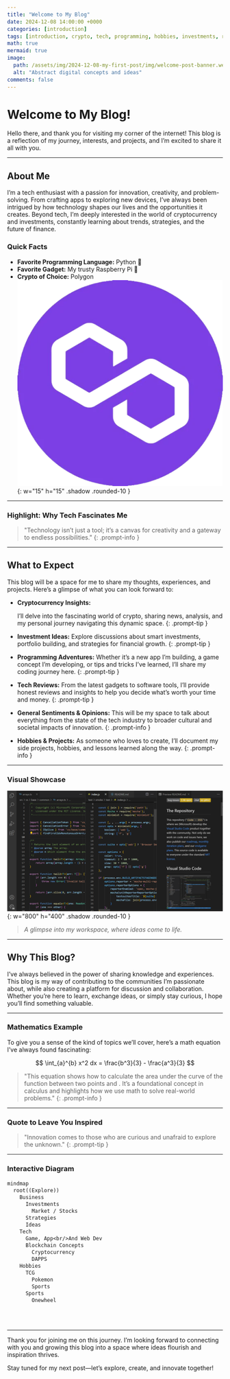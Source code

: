 ```yaml
---
title: "Welcome to My Blog"
date: 2024-12-08 14:00:00 +0000
categories: [introduction]
tags: [introduction, crypto, tech, programming, hobbies, investments, reviews]
math: true
mermaid: true
image:
  path: /assets/img/2024-12-08-my-first-post/img/welcome-post-banner.webp
  alt: "Abstract digital concepts and ideas"
comments: false
---
```


# Welcome to My Blog!

Hello there, and thank you for visiting my corner of the internet! This blog is a reflection of my journey, interests, and projects, and I’m excited to share it all with you.

---

## About Me

I’m a tech enthusiast with a passion for innovation, creativity, and problem-solving. From crafting apps to exploring new devices, I’ve always been intrigued by how technology shapes our lives and the opportunities it creates. Beyond tech, I’m deeply interested in the world of cryptocurrency and investments, constantly learning about trends, strategies, and the future of finance.

### Quick Facts

- **Favorite Programming Language:** Python 🐍
- **Favorite Gadget:** My trusty Raspberry Pi 🥧
- **Crypto of Choice:** Polygon ![polygon](/assets/img/2024-12-08-my-first-post/img/polygon.webp){: w="15" h="15" .shadow .rounded-10 }

---

### **Highlight: Why Tech Fascinates Me**

> "Technology isn’t just a tool; it’s a canvas for creativity and a gateway to endless possibilities."
{: .prompt-info }
---

## What to Expect

This blog will be a space for me to share my thoughts, experiences, and projects. Here’s a glimpse of what you can look forward to:

- **Cryptocurrency Insights:**
 
  I’ll delve into the fascinating world of crypto, sharing news, analysis, and my personal journey navigating this dynamic space.
  {: .prompt-tip } 
- **Investment Ideas:**
  Explore discussions about smart investments, portfolio building, and strategies for financial growth.
  {: .prompt-tip }  

- **Programming Adventures:**
  Whether it’s a new app I’m building, a game concept I’m developing, or tips and tricks I’ve learned, I’ll share my coding journey here.
  {: .prompt-tip }  

- **Tech Reviews:**
  From the latest gadgets to software tools, I’ll provide honest reviews and insights to help you decide what’s worth your time and money.
  {: .prompt-tip }  

- **General Sentiments & Opinions:**
  This will be my space to talk about everything from the state of the tech industry to broader cultural and societal impacts of innovation.
  {: .prompt-info }  

- **Hobbies & Projects:**
  As someone who loves to create, I’ll document my side projects, hobbies, and lessons learned along the way.
  {: .prompt-info }  

---

### **Visual Showcase**

![Creative Workbench](/assets/img/2024-12-08-my-first-post/img/sidebyside.png){: w="800" h="400" .shadow .rounded-10 }
> *A glimpse into my workspace, where ideas come to life.*

---

## Why This Blog?

I’ve always believed in the power of sharing knowledge and experiences. This blog is my way of contributing to the communities I’m passionate about, while also creating a platform for discussion and collaboration. Whether you’re here to learn, exchange ideas, or simply stay curious, I hope you’ll find something valuable.

---

### Mathematics Example

To give you a sense of the kind of topics we’ll cover, here’s a math equation I’ve always found fascinating:

$$
\int_{a}^{b} x^2 dx = \frac{b^3}{3} - \frac{a^3}{3}
$$

> "This equation shows how to calculate the area under the curve of the function  between two points  and . It’s a foundational concept in calculus and highlights how we use math to solve real-world problems."
{: .prompt-info }


---

### **Quote to Leave You Inspired**
> "Innovation comes to those who are curious and unafraid to explore the unknown."
{: .prompt-tip }

---

### **Interactive Diagram**

```mermaid
mindmap
  root((Explore))
    Business
      Investments
        Market / Stocks
      Strategies
      Ideas   
    Tech
      Game, App<br/>And Web Dev
      Blockchain Concepts
        Cryptocurrency
        DAPPS
    Hobbies
      TCG
        Pokemon
        Sports
      Sports
        Onewheel
        

        
```

---

Thank you for joining me on this journey. I’m looking forward to connecting with you and growing this blog into a space where ideas flourish and inspiration thrives.

Stay tuned for my next post—let’s explore, create, and innovate together!

